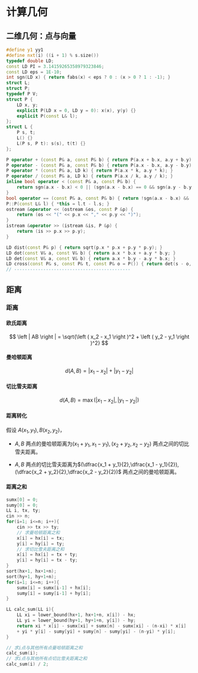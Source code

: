 # 计算几何

## 二维几何：点与向量

```cpp
#define y1 yy1
#define nxt(i) ((i + 1) % s.size())
typedef double LD;
const LD PI = 3.14159265358979323846;
const LD eps = 1E-10;
int sgn(LD x) { return fabs(x) < eps ? 0 : (x > 0 ? 1 : -1); }
struct L;
struct P;
typedef P V;
struct P {
    LD x, y;
    explicit P(LD x = 0, LD y = 0): x(x), y(y) {}
    explicit P(const L& l);
};
struct L {
    P s, t;
    L() {}
    L(P s, P t): s(s), t(t) {}
};

P operator + (const P& a, const P& b) { return P(a.x + b.x, a.y + b.y); }
P operator - (const P& a, const P& b) { return P(a.x - b.x, a.y - b.y); }
P operator * (const P& a, LD k) { return P(a.x * k, a.y * k); }
P operator / (const P& a, LD k) { return P(a.x / k, a.y / k); }
inline bool operator < (const P& a, const P& b) {
    return sgn(a.x - b.x) < 0 || (sgn(a.x - b.x) == 0 && sgn(a.y - b.y) < 0);
}
bool operator == (const P& a, const P& b) { return !sgn(a.x - b.x) && !sgn(a.y - b.y); }
P::P(const L& l) { *this = l.t - l.s; }
ostream &operator << (ostream &os, const P &p) {
    return (os << "(" << p.x << "," << p.y << ")");
}
istream &operator >> (istream &is, P &p) {
    return (is >> p.x >> p.y);
}

LD dist(const P& p) { return sqrt(p.x * p.x + p.y * p.y); }
LD dot(const V& a, const V& b) { return a.x * b.x + a.y * b.y; }
LD det(const V& a, const V& b) { return a.x * b.y - a.y * b.x; }
LD cross(const P& s, const P& t, const P& o = P()) { return det(s - o, t - o); }
// --------------------------------------------
```

## 距离

### 距离

#### 欧氏距离

$$
\left | AB \right | = \sqrt{\left ( x_2 - x_1 \right )^2 + \left ( y_2 - y_1 \right )^2}
$$

#### 曼哈顿距离

$$
d(A,B) = |x_1 - x_2| + |y_1 - y_2|
$$

#### 切比雪夫距离

$$
d(A,B) = \max(|x_1 - x_2|, |y_1 - y_2|)
$$

#### 距离转化

假设 $A(x_1,y_1),B(x_2,y_2)$，

- $A,B$ 两点的曼哈顿距离为$(x_1 + y_1,x_1 - y_1), (x_2 + y_2,x_2 - y_2)$ 两点之间的切比雪夫距离。

- $A,B$ 两点的切比雪夫距离为$(\dfrac{x_1 + y_1}{2},\dfrac{x_1 - y_1}{2}), (\dfrac{x_2 + y_2}{2},\dfrac{x_2 - y_2}{2})$ 两点之间的曼哈顿距离。

#### 距离之和

```cpp
sumx[0] = 0;
sumy[0] = 0;
LL i, tx, ty;
cin >> n;
for(i=1; i<=n; i++){
    cin >> tx >> ty;
    // 求曼哈顿距离之和
    x[i] = hx[i] = tx;
    y[i] = hy[i] = ty;
    // 求切比雪夫距离之和
    x[i] = hx[i] = tx + ty;
    y[i] = hy[i] = tx - ty;
}
sort(hx+1, hx+1+n);
sort(hy+1, hy+1+n);
for(i=1; i<=n; i++){
    sumx[i] = sumx[i-1] + hx[i];
    sumy[i] = sumy[i-1] + hy[i];
}

LL calc_sum(LL i){
    LL xi = lower_bound(hx+1, hx+1+n, x[i]) - hx;
    LL yi = lower_bound(hy+1, hy+1+n, y[i]) - hy;
    return xi * x[i] - sumx[xi] + sumx[n] - sumx[xi] - (n-xi) * x[i] 
    + yi * y[i] - sumy[yi] + sumy[n] - sumy[yi] - (n-yi) * y[i];
}

// 求i点与其他所有点曼哈顿距离之和
calc_sum(i);
// 求i点与其他所有点切比雪夫距离之和
calc_sum(i) / 2;
```
